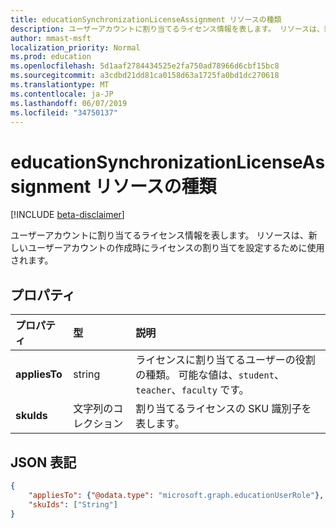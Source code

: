 ```yaml
---
title: educationSynchronizationLicenseAssignment リソースの種類
description: ユーザーアカウントに割り当てるライセンス情報を表します。 リソースは、新しいユーザーアカウントの作成時にライセンスの割り当てを設定するために使用されます。
author: mmast-msft
localization_priority: Normal
ms.prod: education
ms.openlocfilehash: 5d1aaf2784434525e2fa750ad78966d6cbf15bc8
ms.sourcegitcommit: a3cdbd21dd81ca0158d63a1725fa0bd1dc270618
ms.translationtype: MT
ms.contentlocale: ja-JP
ms.lasthandoff: 06/07/2019
ms.locfileid: "34750137"
---
```

# <a name="educationsynchronizationlicenseassignment-resource-type"></a>educationSynchronizationLicenseAssignment リソースの種類

[!INCLUDE [beta-disclaimer](../../includes/beta-disclaimer.md)]

ユーザーアカウントに割り当てるライセンス情報を表します。 リソースは、新しいユーザーアカウントの作成時にライセンスの割り当てを設定するために使用されます。

## <a name="properties"></a>プロパティ

| プロパティ | 型 | 説明 |
|:-|:-|:-|
| **appliesTo** | string | ライセンスに割り当てるユーザーの役割の種類。 可能な値は、`student`、`teacher`、`faculty` です。         |
| **skuIds** | 文字列のコレクション |  割り当てるライセンスの SKU 識別子を表します。        |

## <a name="json-representation"></a>JSON 表記
<!-- {
  "blockType": "resource",
  "optionalProperties": [

  ],
  "@odata.type": "microsoft.graph.educationSynchronizationLicenseAssignment"
}-->

```json
{
    "appliesTo": {"@odata.type": "microsoft.graph.educationUserRole"},
    "skuIds": ["String"]
}
```

